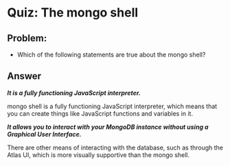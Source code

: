 # Quiz: The mongo shell

## Problem:
- Which of the following statements are true about the mongo shell?

## Answer

**_It is a fully functioning JavaScript interpreter._**

mongo shell is a fully functioning JavaScript interpreter, which means that you can create things like JavaScript functions and variables in it.

**_It allows you to interact with your MongoDB instance without using a Graphical User Interface._**

There are other means of interacting with the database, such as through the Atlas UI, which is more visually supportive than the mongo shell.

